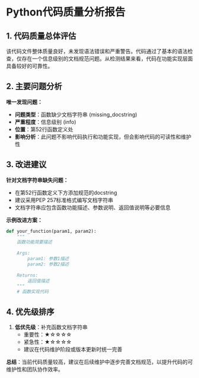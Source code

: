 # Python代码质量分析报告

## 1. 代码质量总体评估
该代码文件整体质量良好，未发现语法错误和严重警告。代码通过了基本的语法检查，仅存在一个信息级别的文档规范问题。从检测结果来看，代码在功能实现层面具备较好的可靠性。

## 2. 主要问题分析
**唯一发现问题：**
- **问题类型**：函数缺少文档字符串 (missing_docstring)
- **严重程度**：信息级别 (info)
- **位置**：第52行函数定义处
- **影响分析**：此问题不影响代码执行和功能实现，但会影响代码的可读性和维护性

## 3. 改进建议
**针对文档字符串缺失问题：**
- 在第52行函数定义下方添加规范的docstring
- 建议采用PEP 257标准格式编写文档字符串
- 文档字符串应包含函数功能描述、参数说明、返回值说明等必要信息

**示例改进方案：**
```python
def your_function(param1, param2):
    """
    函数功能简要描述
    
    Args:
        param1: 参数1描述
        param2: 参数2描述
    
    Returns:
        返回值描述
    """
    # 函数实现代码
```

## 4. 优先级排序
1. **低优先级**：补充函数文档字符串
   - 重要性：★☆☆☆☆
   - 紧急性：★☆☆☆☆
   - 建议在代码维护阶段或版本更新时统一完善

**总结**：当前代码质量较高，建议在后续维护中逐步完善文档规范，以提升代码的可维护性和团队协作效率。